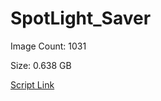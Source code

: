 # SpotLight_Saver

Image Count: 1031

Size: 0.638 GB

[Script Link](https://github.com/liuyal/Archive/blob/master/Python/Utilities/Miscellaneous/spotlight_saver.py)
